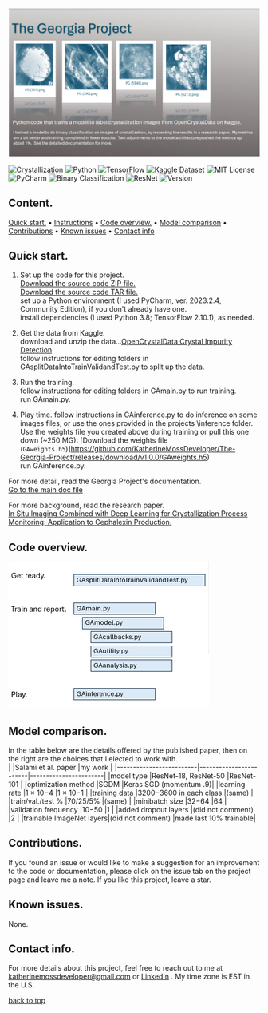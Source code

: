 ![Hero](images/HeroPolaroids.png)  

![Crystallization](https://img.shields.io/badge/domain-Crystallization-white)
![Python](https://img.shields.io/badge/Python-3.8-lightblue)
![TensorFlow](https://img.shields.io/badge/TensorFlow-2.10.1-blue)
[![Kaggle Dataset](https://img.shields.io/badge/Kaggle-Dataset-teal?logo=kaggle&logoColor=white)](https://www.kaggle.com/datasets/opencrystaldata/cephalexin-reactive-crystallization)
![MIT License](https://img.shields.io/badge/License-MIT-green)
![PyCharm](https://img.shields.io/badge/PyCharm-2023.2.4-lightorange)
![Binary Classification](https://img.shields.io/badge/task-Binary_Classification-yellowgreen)
![ResNet](https://img.shields.io/badge/model-ResNet-yellow)
![Version](https://img.shields.io/github/v/release/KatherineMossDeveloper/the-georgia-project)


## Content. 
[Quick start.](#quick-start) • 
[Instructions](#Instructions) • 
[Code overview.](#code-overview) • 
[Model comparison](#model-comparison) • 
[Contributions](#contributions) • 
[Known issues](#known-issues) • 
[Contact info](#contact-info)

## Quick start. 
1. Set up the code for this project.  
   [Download the source code ZIP file.](https://github.com/KatherineMossDeveloper/The-Georgia-Project/archive/refs/tags/v1.0.0.zip)  
   [Download the source code TAR file.](https://github.com/KatherineMossDeveloper/The-Georgia-Project/archive/refs/tags/v1.0.0.tar.gz)  
   set up a Python environment (I used PyCharm, ver. 2023.2.4, Community Edition), if you don't already have one.  
   install dependencies (I used Python 3.8; TensorFlow 2.10.1), as needed.  

3. Get the data from Kaggle.  
   download and unzip the data...[OpenCrystalData Crystal Impurity Detection](https://www.kaggle.com/datasets/opencrystaldata/cephalexin-reactive-crystallization?resource=download)  
   follow instructions for editing folders in GAsplitDataIntoTrainValidandTest.py to split up the data.  

4. Run the training.  
   follow instructions for editing folders in GAmain.py to run training.  
   run GAmain.py.  
   
5. Play time.
   follow instructions in GAinference.py to do inference on some images files, or use the ones provided in the projects \inference folder.  
   Use the weights file you created above during training or pull this one down (~250 MG):  [Download the weights file (`GAweights.h5`)]https://github.com/KatherineMossDeveloper/The-Georgia-Project/releases/download/v1.0.0/GAweights.h5)  
   run GAinference.py.  

For more detail, read the Georgia Project's documentation.  
[Go to the main doc file](docs/maindoc.md)    

For more background, read the research paper.  
[In Situ Imaging Combined with Deep Learning for Crystallization Process Monitoring: Application to Cephalexin Production.](https://www.sciencedirect.com/science/article/abs/pii/S1083616021010896)   

## Code overview.  
<img src="images/codeoverview.png" alt="code overview" width="402" height="293">  

## Model comparison.  
In the table below are the details offered by the published paper, then on the right are the choices that I elected to work with.   
|                         |Salami et al. paper     |my work                |
|-------------------------|------------------------|-----------------------|
|model type               |ResNet-18, ResNet-50    |ResNet-101             |
|optimization method      |SGDM	                  |Keras SGD (momentum .9)|
|learning rate	      	  |1 × 10−4                |1 × 10−1	            |
|training data            |3200−3600 in each class |(same)                 |
|train/val./test %        |70/25/5%                |(same)                 |
|minibatch size           |32−64                   |64                     |
|validation frequency     |10−50                   |1                      |
|added dropout layers     |(did not comment)       |2                      |
|trainable ImageNet layers|(did not comment)       |made last 10% trainable|

## Contributions.  
If you found an issue or would like to make a suggestion for an improvement to the code or documentation, please click on the issue tab on the project page and leave me a note.  If you like this project, leave a star.  

## Known issues.  
None.  

## Contact info.                                                                     
For more details about this project, feel free to reach out to me at katherinemossdeveloper@gmail.com or [LinkedIn](https://www.linkedin.com/pub/katherine-moss/3/b49/228) .  My time zone is EST in the U.S.

[back to top](#content) 

